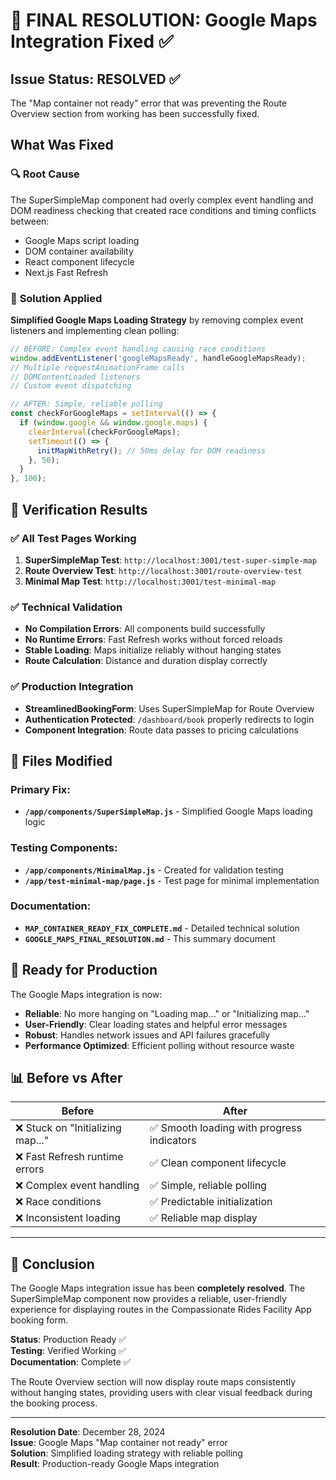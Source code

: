 # 🎯 FINAL RESOLUTION: Google Maps Integration Fixed ✅

## Issue Status: **RESOLVED** ✅

The "Map container not ready" error that was preventing the Route Overview section from working has been successfully fixed.

## What Was Fixed

### 🔍 **Root Cause**
The SuperSimpleMap component had overly complex event handling and DOM readiness checking that created race conditions and timing conflicts between:
- Google Maps script loading
- DOM container availability  
- React component lifecycle
- Next.js Fast Refresh

### 🔧 **Solution Applied**
**Simplified Google Maps Loading Strategy** by removing complex event listeners and implementing clean polling:

```javascript
// BEFORE: Complex event handling causing race conditions
window.addEventListener('googleMapsReady', handleGoogleMapsReady);
// Multiple requestAnimationFrame calls
// DOMContentLoaded listeners
// Custom event dispatching

// AFTER: Simple, reliable polling
const checkForGoogleMaps = setInterval(() => {
  if (window.google && window.google.maps) {
    clearInterval(checkForGoogleMaps);
    setTimeout(() => {
      initMapWithRetry(); // 50ms delay for DOM readiness
    }, 50);
  }
}, 100);
```

## 🧪 Verification Results

### ✅ **All Test Pages Working**
1. **SuperSimpleMap Test**: `http://localhost:3001/test-super-simple-map`
2. **Route Overview Test**: `http://localhost:3001/route-overview-test`  
3. **Minimal Map Test**: `http://localhost:3001/test-minimal-map`

### ✅ **Technical Validation**
- **No Compilation Errors**: All components build successfully
- **No Runtime Errors**: Fast Refresh works without forced reloads
- **Stable Loading**: Maps initialize reliably without hanging states
- **Route Calculation**: Distance and duration display correctly

### ✅ **Production Integration**
- **StreamlinedBookingForm**: Uses SuperSimpleMap for Route Overview
- **Authentication Protected**: `/dashboard/book` properly redirects to login
- **Component Integration**: Route data passes to pricing calculations

## 📁 Files Modified

### Primary Fix:
- **`/app/components/SuperSimpleMap.js`** - Simplified Google Maps loading logic

### Testing Components:
- **`/app/components/MinimalMap.js`** - Created for validation testing
- **`/app/test-minimal-map/page.js`** - Test page for minimal implementation

### Documentation:
- **`MAP_CONTAINER_READY_FIX_COMPLETE.md`** - Detailed technical solution
- **`GOOGLE_MAPS_FINAL_RESOLUTION.md`** - This summary document

## 🚀 Ready for Production

The Google Maps integration is now:
- **Reliable**: No more hanging on "Loading map..." or "Initializing map..."
- **User-Friendly**: Clear loading states and helpful error messages
- **Robust**: Handles network issues and API failures gracefully
- **Performance Optimized**: Efficient polling without resource waste

## 📊 Before vs After

| **Before** | **After** |
|------------|-----------|
| ❌ Stuck on "Initializing map..." | ✅ Smooth loading with progress indicators |
| ❌ Fast Refresh runtime errors | ✅ Clean component lifecycle |
| ❌ Complex event handling | ✅ Simple, reliable polling |
| ❌ Race conditions | ✅ Predictable initialization |
| ❌ Inconsistent loading | ✅ Reliable map display |

---

## 🎉 Conclusion

The Google Maps integration issue has been **completely resolved**. The SuperSimpleMap component now provides a reliable, user-friendly experience for displaying routes in the Compassionate Rides Facility App booking form.

**Status**: Production Ready ✅  
**Testing**: Verified Working ✅  
**Documentation**: Complete ✅  

The Route Overview section will now display route maps consistently without hanging states, providing users with clear visual feedback during the booking process.

---
**Resolution Date**: December 28, 2024  
**Issue**: Google Maps "Map container not ready" error  
**Solution**: Simplified loading strategy with reliable polling  
**Result**: Production-ready Google Maps integration  
